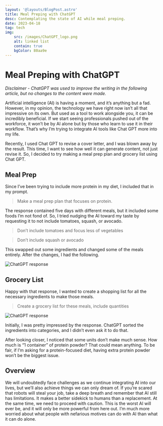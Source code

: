 ```yaml
---
layout: '@layouts/BlogPost.astro'
title: Meal Preping with ChatGPT
desc: Contemplating the state of AI while meal preping.
date: 2023-04-18
tag: tech
img:
    src: /images/ChatGPT_logo.png
    alt: linked list
    contain: true
    bgColor: 80aa9e
---
```


# Meal Preping with ChatGPT

*Disclaimer - ChatGPT was used to improve the writing in the following article, but no changes to the content were made.*

Artificial intelligence (AI) is having a moment, and it’s anything but a fad. However, in my opinion, the technology we have right now isn’t all that impressive on its own. But used as a tool to work alongside you, it can be incredibly beneficial. If we start seeing professionals pushed out of the workforce, it won’t be by AI alone but by those who learn to use it in their workflow. That’s why I’m trying to integrate AI tools like Chat GPT more into my life.

Recently, I used Chat GPT to revise a cover letter, and I was blown away by the result. This time, I want to see how well it can generate content, not just revise it. So, I decided to try making a meal prep plan and grocery list using Chat GPT.

## Meal Prep

Since I’ve been trying to include more protein in my diet, I included that in my prompt.

> Make a meal prep plan that focuses on protein.

The response contained five days with different meals, but it included some foods I’m not fond of. So, I tried nudging the AI toward my taste by requesting it to not include tomatoes, squash, or avocado.

> Don’t include tomatoes and focus less of vegetables

> Don’t include squash or avocado

This swapped out some ingredients and changed some of the meals entirely. After the changes, I had the following.

![ChatGPT response](/images/chat_1.png)

## Grocery List

Happy with that response, I wanted to create a shopping list for all the necessary ingredients to make those meals.

> Create a grocery list for these meals, include quantities

![ChatGPT response](/images/chat_2.png)

Initially, I was pretty impressed by the response. ChatGPT sorted the ingredients into categories, and I didn’t even ask it to do that.

After looking closer, I noticed that some units don’t make much sense. How much is “1 container” of protein powder? That could mean anything. To be fair, if I’m asking for a protein-focused diet, having extra protein powder won’t be the biggest issue.

## Overview

We will undoubtedly face challenges as we continue integrating AI into our lives, but we’ll also achieve things we can only dream of. If you’re scared that robots will steal your job, take a deep breath and remember that AI still has limitations. It makes a better sidekick to humans than a replacement. At the same time, we need to proceed with caution. This is the worst AI will ever be, and it will only be more powerful from here out. I’m much more worried about what people with nefarious motives can do with AI than what it can do alone.